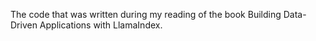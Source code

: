 The code that was written during my reading of the book Building Data-Driven Applications with LlamaIndex.
